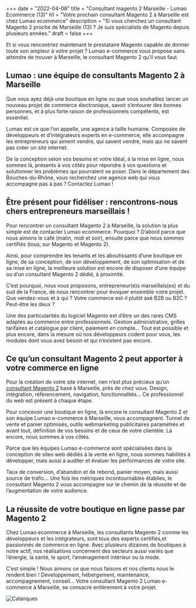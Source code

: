 +++
date = "2022-04-08"
title = "Consultant magento 2 Marseille - Lumao Ecommerce (13)"
h1 = "Votre prochain consultant Magento 2 à Marseille est chez Lumao ecommerce"
description = "Si vous cherchez un consultant Magento 2 proche de Marseille (13) ?  Je suis spécialiste de Magento depuis plusieurs années."
draft = false
+++

Et si vous rencontriez maintenant le prestataire Magento capable de donner toute son ampleur à votre projet ? Lumao e-commerce vous propose sans attendre de trouver à Marseille, le consultant Magento 2 qu’il vous faut.

## Lumao : une équipe de consultants Magento 2 à Marseille
Que vous ayez déjà une boutique en ligne ou que vous souhaitiez lancer un nouveau projet de commerce électronique, savoir s’entourer des bonnes personnes, et à plus forte raison de professionnels compétents, est essentiel.

Lumao est ce que l’on appelle, une agence à taille humaine. Composée de développeurs et d’intégrateurs experts en e-commerce, elle accompagne les entrepreneurs qui aiment vendre, qui savent vendre, mais qui ne savent pas créer un site internet.

De la conception selon vos besoins et votre idéal, à la mise en ligne, nous sommes là, présents à vos côtés pour répondre à vos questions et solutionner les problèmes qui pourraient se poser. Dans le département des Bouches-du-Rhône, vous recherchez une agence web qui vous accompagne pas à pas ? Contactez Lumao !

## Être présent pour fidéliser : rencontrons-nous chers entrepreneurs marseillais !
Pour rencontrer un consultant Magento 2 à Marseille, la solution la plus simple est de contacter Lumao ecommerce. Pourquoi ? D’abord parce que nous aimons le café (matin, midi et soir), ensuite parce que nous sommes certifiés (tous, sur Magento et Magento 2).

Ainsi, pour comprendre les tenants et les aboutissants d’une boutique en ligne, de sa conception, de son développement, de son optimisation et de sa mise en ligne, la meilleure solution est encore de disposer d’une équipe ou d’un consultant Magento 2 dédié, à proximité.

C’est pourquoi, nous vous proposons, entrepreneur(e)s marseillais(es) et du sud de la France, de nous rencontrer pour évoquer ensemble votre projet. Que vendez-vous et à qui ? Votre commerce est-il plutôt axé B2B ou B2C ? Peut-être les deux ?

Une des particularités du logiciel Magento est d’être un des rares CMS adaptés au commerce entre professionnels. Gestion administrative, grilles tarifaires et catalogue par client, paiement en compte… Tout est possible et plus encore, dans la mesure où nos développeurs codent pour vous, les modules dont vous avez besoin et qui n’existent pas encore.

## Ce qu’un consultant Magento 2 peut apporter à votre commerce en ligne
Pour la création de votre site internet, rien n’est plus précieux qu’un [consultant Magento 2](/ecommerce/cms/magento/consultant/) basé à Marseille, près de chez vous. Design, intégration, référencement, navigation, fonctionnalités… Ce professionnel du web est présent à chaque étape.

Pour concevoir une boutique en ligne, là encore le consultant Magento 2 et son équipe Lumao e-commerce à Marseille, vous accompagnent. Tunnel de vente et panier optimisés, outils webmarketing publicitaires paramétrés et avant tout, définition de vos besoins et de ceux de votre clientèle. Là encore, nous sommes à vos côtés.

Parce que les équipes Lumao e-commerce sont spécialisées dans la conception de sites web dédiés à la vente en ligne, nous sommes habilités à développer, mais aussi à auditer et évaluer les performances de votre site.

Taux de conversion, d’abandon et de rebond, panier moyen, mais aussi source de trafic… Une fois les métriques incontournables établies, le consultant Magento 2 vous accompagne sur le chemin de la réussite et de l’augmentation de votre audience.

## La réussite de votre boutique en ligne passe par Magento 2
Chez Lumao ecommerce à Marseille, les consultants Magento 2 comme les développeurs et les intégrateurs, sont tous des experts certifiés,et passionnés de commerce en ligne. Avec plusieurs dizaines de boutiques à notre actif, nos réalisations concernent des secteurs aussi variés que l’énergie, la santé, le sport, l’aménagement intérieur ou la mode.

C’est simple ! Nous aimons ce que nous faisons et nos clients nous le rendent bien ! Développement, hébergement, maintenance, accompagnement, conseil… Votre consultant Magento 2 Lumao e-commerce à Marseille, se consacre entièrement à votre projet.

<img class="animate zoomIn margin-auto" src="/images/ville/calanque-marseille.jpg" alt="Calanques" />

